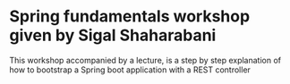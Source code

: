 Spring fundamentals workshop given by Sigal Shaharabani
=======================================================

This workshop accompanied by a lecture, is a step by step explanation of how to bootstrap a Spring boot application with a REST controller

